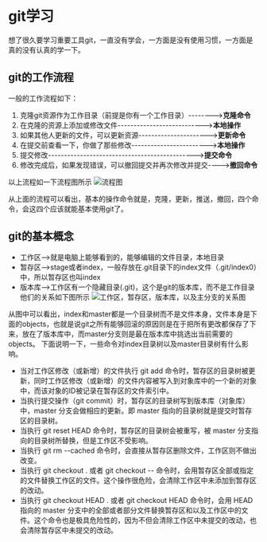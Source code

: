 # git学习
想了很久要学习重要工具git，一直没有学会，一方面是没有使用习惯，一方面是真的没有认真的学一下。
## git的工作流程
一般的工作流程如下：
1. 克隆git资源作为工作目录（前提是你有一个工作目录）-------->**克隆命令**
2. 在克隆的资源上添加或修改文件--------------------------->**本地操作**
3. 如果其他人更新的文件，可以更新资源---------------------->**更新命令**
4. 在提交前查看一下，你做了那些修改------------------------>**本地操作**
5. 提交修改---------------------------------------------->**提交命令**
6. 修改完成后，如果发现错误，可以撤回提交并再次修改并提交---->**撤回命令**

以上流程如一下流程图所示
![流程图](https://www.runoob.com/wp-content/uploads/2015/02/git-process.png "git流程图")

从上面的流程可以看出，基本的操作命令就是，克隆，更新，推送，撤回，四个命令，会这四个应该就能基本使用git了。

## git的基本概念
- 工作区-->就是电脑上能够看到的，能够编辑的文件目录，本地目录
- 暂存区-->stage或者index，一般存放在.git目录下的index文件（.git/index0）中，所以暂存区也叫index
- 版本库-->工作区有一个隐藏目录(.git)，这个是git的版本库，而不是工作目录
他们的关系如下图所示
![工作区，暂存区，版本库，以及主分支的关系图](https://www.runoob.com/wp-content/uploads/2015/02/1352126739_7909.jpg "工作区，暂存区，版本库，以及主分支的关系图")

从图中可以看出，index和master都是一个目录树而不是文件本身，文件本身是下面的objects，也就是说git之所有能够回滚的原因则是在于把所有更改都保存了下来，放在了版本库中，而master分支则是最在版本库中挑选出当前需要的objects。
下面说明一下，一些命令对index目录树以及master目录树有什么影响。

- 当对工作区修改（或新增）的文件执行 git add 命令时，暂存区的目录树被更新，同时工作区修改（或新增）的文件内容被写入到对象库中的一个新的对象中，而该对象的ID被记录在暂存区的文件索引中。
- 当执行提交操作（git commit）时，暂存区的目录树写到版本库（对象库）中，master 分支会做相应的更新。即 master 指向的目录树就是提交时暂存区的目录树。
- 当执行 git reset HEAD 命令时，暂存区的目录树会被重写，被 master 分支指向的目录树所替换，但是工作区不受影响。
- 当执行 git rm --cached <file> 命令时，会直接从暂存区删除文件，工作区则不做出改变。
- 当执行 git checkout . 或者 git checkout -- <file> 命令时，会用暂存区全部或指定的文件替换工作区的文件。这个操作很危险，会清除工作区中未添加到暂存区的改动。
- 当执行 git checkout HEAD . 或者 git checkout HEAD <file> 命令时，会用 HEAD 指向的 master 分支中的全部或者部分文件替换暂存区和以及工作区中的文件。这个命令也是极具危险性的，因为不但会清除工作区中未提交的改动，也会清除暂存区中未提交的改动。
